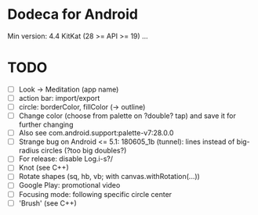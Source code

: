 # Dodeca for Android
Min version: 4.4 KitKat (28 >= API >= 19)
...
# TODO
- [ ] Look -> Meditation (app name)
- [ ] action bar: import/export
- [ ] circle: borderColor, fillColor (-> outline)
- [ ] Change color (choose from palette on ?double? tap) and save it for further changing
- [ ] Also see com.android.support:palette-v7:28.0.0
- [ ] Strange bug on Android <= 5.1: 180605_1b (tunnel): lines instead of big-radius circles (?too big doubles?)
- [ ] For release: disable Log.i-s?/
- [ ] Knot (see C++)
- [ ] Rotate shapes (sq, hb, vb; with canvas.withRotation(...))
- [ ] Google Play: promotional video
- [ ] Focusing mode: following specific circle center
- [ ] 'Brush' (see C++)
